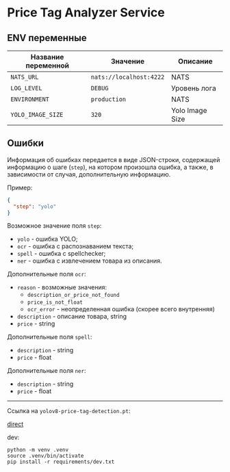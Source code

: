 # Price Tag Analyzer Service

## ENV переменные 

| Название переменной | Значение                | Описание          |
|---------------------|-------------------------|-------------------|
| `NATS_URL`          | `nats://localhost:4222` | NATS              |
| `LOG_LEVEL`         | `DEBUG`                 | Уровень лога      |
| `ENVIRONMENT`       | `production`            | NATS              |
| `YOLO_IMAGE_SIZE`   | `320`                   | Yolo Image Size   |  

## Ошибки

Информация об ошибках передается в виде JSON-строки, содержащей информацию о шаге (`step`), на котором произошла ошибка, а также, в зависимости от случая, дополнительную информацию.

Пример:

```json
{
  "step": "yolo"
}
```

Возможное значение поля `step`:
- `yolo` - ошибка YOLO;
- `ocr` - ошибка с распознаванием текста;
- `spell` - ошибка с spellchecker;
- `ner` - ошибка с извлечением товара из описания.

Дополнительные поля `ocr`:
- `reason` - возможные значения: 
  - `description_or_price_not_found`
  - `price_is_not_float`
  - `ocr_error` - неопределенная ошибка (скорее всего внутренняя)
- `description` - описание товара, string
- `price` - string

Дополнительные поля `spell`:
- `description` - string
- `price` - float

Дополнительные поля `ner`:
- `description` - string
- `price` - float

---

Ссылка на `yolov8-price-tag-detection.pt`:

[direct](https://download.slipenko.com/mzhn-team-sochi/yolov8-price-tag-detection.pt)

dev:

```
python -m venv .venv
source .venv/bin/activate
pip install -r requirements/dev.txt
```